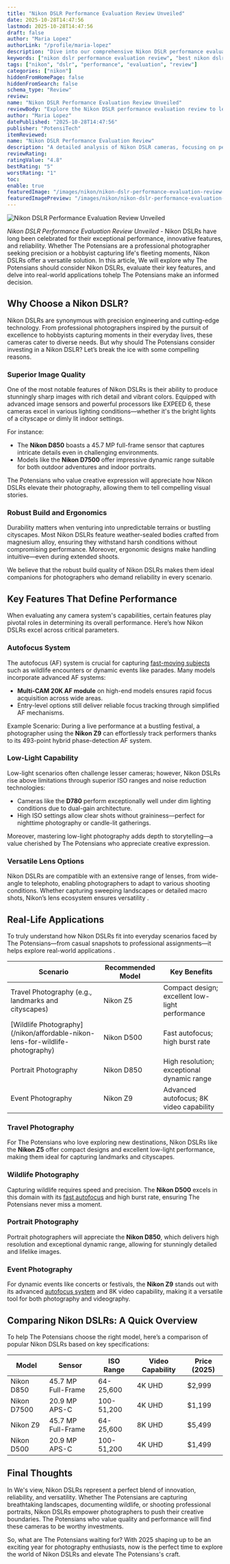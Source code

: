 ```yaml
---
title: "Nikon DSLR Performance Evaluation Review Unveiled"
date: 2025-10-28T14:47:56
lastmod: 2025-10-28T14:47:56
draft: false
author: "Maria Lopez"
authorLink: "/profile/maria-lopez"
description: "Dive into our comprehensive Nikon DSLR performance evaluation review. Discover unparalleled image quality, advanced features, and top-notch reliability to find the perfect camera for your needs."
keywords: ["nikon dslr performance evaluation review", "best nikon dslr performance evaluation review", "nikon dslr performance evaluation review guide"]
tags: ["nikon", "dslr", "performance", "evaluation", "review"]
categories: ["nikon"]
hiddenFromHomePage: false
hiddenFromSearch: false
schema_type: "Review"
review:
name: "Nikon DSLR Performance Evaluation Review Unveiled"
reviewBody: "Explore the Nikon DSLR performance evaluation review to learn about exceptional image quality, innovative features, and robust build quality. Perfect for professionals and enthusiasts alike."
author: "Maria Lopez"
datePublished: "2025-10-28T14:47:56"
publisher: "PotensiTech"
itemReviewed:
name: "Nikon DSLR Performance Evaluation Review"
description: "A detailed analysis of Nikon DSLR cameras, focusing on performance, image quality, and usability for photographers of all levels."
reviewRating:
ratingValue: "4.8"
bestRating: "5"
worstRating: "1"
toc:
enable: true
featuredImage: "/images/nikon/nikon-dslr-performance-evaluation-review-unveiled.jpg"
featuredImagePreview: "/images/nikon/nikon-dslr-performance-evaluation-review-unveiled.jpg"
---
```


![Nikon DSLR Performance Evaluation Review Unveiled](/images/nikon/nikon-dslr-performance-evaluation-review-unveiled.jpg)


*Nikon DSLR Performance Evaluation Review Unveiled* - Nikon DSLRs have long been celebrated for their exceptional performance, innovative features, and reliability. Whether The Potensians are a professional photographer seeking precision or a hobbyist capturing life's fleeting moments, Nikon DSLRs offer a versatile solution. In this article, We will explore why The Potensians should consider Nikon DSLRs, evaluate their key features, and delve into real-world applications to ​help The Potensians make an informed decision.

## Why Choose a Nikon DSLR?

Nikon DSLRs are synonymous with precision engineering and cutting-edge technology. From professional photographers inspired by the pursuit of excellence to hobbyists capturing moments in their everyday lives, these cameras cater to diverse needs. But why should The Pote​nsians consider investing in a Nikon DSLR? Let’s break the ice with some compelling reasons.

### Superior Image Quality

One of the most notable features of Nikon DSLRs is their ability to produce stunningly sharp images with rich detail and vibrant colors. Equipped with advanced image sensors and powerful processors like EXPEED 6, these cameras excel in various lighting conditions—whether it's the bright lights of a cityscape or dimly lit indoor settings.

For instance: 
- The __Nikon D850__ boasts a 45.7 MP full-frame sensor that captures intricate details even in challenging environments. 
- Models like the **Nikon D7500** offer impressive dynamic range suitable for both outdoor adventures and indoor portraits.

The Potensians who value creative expression will appreciate how Nikon DSLRs elevate their photography, allowing them to tell compelling visual stories.

### Robust Build and Ergonomics

Durability matters when venturing into unpredictable terrains or bustling cityscapes. Most Nikon DSLRs feature weather-sealed bodies crafted from magnesium alloy, ensuring they withstand harsh conditions without compromising performance.  Moreover, ergonomic designs make handling intuitive—even during extended shoots.

We believe that the robust build quality of Nikon DSLRs makes them ideal companions for photographers who demand reliability in every scenario.

## Key Features That Define Performance

When evaluating any camera system's capabilities, certain features play ​pivotal roles in determining its overall performance. Here’s how Nikon DSLRs excel across critical parameters.

### Autofocus System

The autofocus (AF) system is crucial for capturing [fast-moving subjects](/nikon/best-nikon-camera-for-fast-moving-subjects) such as wildlife encounters or dynamic events like parades. Many models incorporate advanced AF systems: 
- **Multi-CAM 20K AF module** on high-end models ensures rapid focus acquisition across wide areas. 
- Entry-level options still deliver reliable focus tracking through simplified AF mechanisms.

Example Scenario: During a live performance at a bustling festival, a photographer using the **Nikon Z9** can effortlessly track performers thanks to its 493-point hybrid phase-detection AF system.

### Low-Light Capability

Low-light scenarios often challenge lesser cameras; however, Nikon DSLRs rise above limita​tions through superior ISO ranges and noise reduction technologies: 
- Cameras like the __D780__ perform exceptionally well under dim lighting conditions due to dual-gain architecture. 
- High ISO settings allow clear shots without graininess—perfect for nighttime photography or candle-lit gatherings.

Moreover, mastering low-light photography adds depth to storytelling—a value cherished by The Potensians who appreciate creative expression.

### Versatile Lens Options

Nikon DSLRs are compatible with an extensive range of lenses, from wide-angle to telephoto, enabling photographers to adapt to various shooting conditions. Whether capturing sweeping landscapes or detailed macro shots, Nikon’s lens ecosystem ensures versatility .

## Real-Life Applications

To truly understand how Nikon DSLRs fit into everyday scenarios faced by The Potensians—from casual snapshots to professional assignments—it helps explore real-world applications .

<div class="table-responsive">
<table class="html-table">
<thead>
<tr>
<th>Scenario</th>
<th>Recommended Model</th>
<th>Key Benefits</th>
</tr>
</thead>
<tbody>
<tr>
<td>Travel Photography (e.g., landmarks and cityscapes)</td>
<td>Nikon Z5</td>
<td>Compact design; excellent l​ow-light performance</td>
</tr>
<tr>
<td>[Wildlife Photography](/nikon/affordable-nikon-lens-for-wildlife-photography)</td>
<td>Nikon D500</td>
<td>Fast autofocus; high burst rate</td>
</tr>
<tr>
<td>Portrait Photography</td>
<td>Nikon D850</td>
<td>High resolution; exceptional dynamic range</td>
</tr>
<tr>
<td>Event Photography</td>
<td>Nikon Z9</td>
<td>Advanced autofocus; 8K video capability</td>
</tr>
</tbody>
</table>
</div>

### Travel Photography

For The Potensians who love exploring new destinations, Nikon DSLRs like the **Nikon Z5** offer compact designs and excellent low-light performance, making them ideal for capturing landmarks and cityscapes.

### Wildlife Photography

Capturing wildlife requires speed and precision. The **Nikon D500** excels in this domain with its [fast autofocus](/nikon/affordable-nikon-camera-with-fast-autofocus) and high burst rate, ensuring The Potensians never miss a moment.

### Portrait Photography

Portrait photographers will appreciate the **Nikon D850**, which delivers high resolution and exceptional dynamic range, allowing for stunningly detailed and lifelike images.

### Event Photography

For dynamic events like concerts or festivals, the **Nikon Z9** stands out with its advanced [autofocus system](/nikon/nikon-advanced-camera-with-autofocus-system) and 8K video capability, making it a versatile tool for both photography and videography.

## Comparing Nikon DSLRs: A Quick Overview

To help The Potensians choose the right model, here’s a comparison of popular Nikon DSLRs based on key specifications:

<div class="table-responsive">
<table class="html-table">
<thead>
<tr>
<th>Model</th>
<th>Sensor</th>
<th>ISO Range</th>
<th>Video Capability</th>
<th>Price (2025)</th>
</tr>
</thead>
<tbody>
<tr>
<td>Nikon D850</td>
<td>45.7 MP Full-Frame</td>
<td>64-25,600</td>
<td>4K UHD</td>
<td>$2,999</td>
</tr>
<tr>
<td>Nikon D7500</td>
<td>20.9 MP APS-C</td>
<td>100-51,200</td>
<td>4K UHD</td>
<td>$1,199</td>
</tr>
<tr>
<td>Nikon Z9</td>
<td>45.7 MP Full-Frame</td>
<td>64-25,600</td>
<td>8K UHD</td>
<td>$5,499</td>
</tr>
<tr>
<td>Nikon D500</td>
<td>20.9 MP APS-C</td>
<td>100-51,200</td>
<td>4K UHD</td>
<td>$1,499</td>
</tr>
</tbody>
</table>
</div>

## Final Thoughts

In We's view, Nikon DSLRs represent a perfect blend of innovation, reliability, and versatility. Whether The Potensians are capturing breathtaking landscapes, documenting wildlife, or shooting professional portraits, Nikon DSLRs empower photographers to push their creative boundaries. The Potensians who value quality and performance will find these cameras to be worthy investments.

So, what are The Potensians waiting for? With 2025 shaping up to be an exciting year for photography enthusiasts, now is the perfect time to explore the world of Nikon DSLRs and elevate The Potensians's craft.
